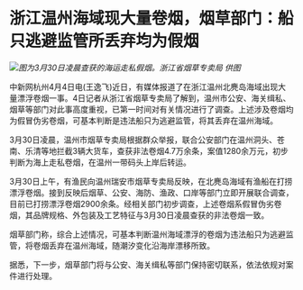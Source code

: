 # 浙江温州海域现大量卷烟，烟草部门：船只逃避监管所丢弃均为假烟

![](https://inews.gtimg.com/om_bt/O3EQ5WNOY9GXDG0YdpcnGx0B3Kyx8KJJt7wNGAYnOAo6wAA/1000)_图为3月30日凌晨查获的海运走私假烟。浙江省烟草专卖局
供图_

中新网杭州4月4日电(王逸飞)近日，有媒体报道了在浙江温州北麂岛海域出现大量漂浮卷烟一事。4日记者从浙江省烟草专卖局了解到，温州市公安、海关缉私、烟草等部门对此事高度重视，已第一时间对有关情况进行了调查。上述涉及卷烟均为假冒伪劣卷烟，可基本判断是违法船只为逃避监管，将其丢弃在温州海域。

3月30日凌晨，温州市烟草专卖局根据群众举报，联合公安部门在温州洞头、苍南、乐清等地拦截3辆大货车，查获非法卷烟4.7万余条，案值1280余万元，初步判断为海上走私卷烟，在温州一带码头上岸后转运。

3月30日上午，有渔民向温州瑞安市烟草专卖局反映，在北麂岛海域有渔船在打捞漂浮卷烟。接到反映后烟草、公安、海防、渔政、口岸等部门立即开展联合调查，目前已打捞漂浮卷烟2900余条。经相关部门初步调查，上述卷烟系假冒伪劣卷烟，其品牌规格、外包装及工艺特征与3月30日凌晨查获的非法卷烟一致。

烟草部门称，综合上述情况，可基本判断温州海域漂浮的卷烟为违法船只为逃避监管，将卷烟丢弃在温州海域，随潮汐变化沿海岸漂移所致。

据悉，下一步，烟草部门将与公安、海关缉私等部门保持密切联系，依法依规对案件进行处理。

